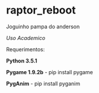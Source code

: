 # raptor_reboot

Joguinho pampa do anderson

_Uso Academico_


Requerimentos:

**Python 3.5.1** 

**Pygame 1.9.2b** - pip install pygame

**PygAnim** - pip install pyganim


